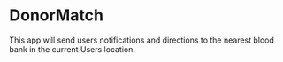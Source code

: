 # DonorMatch 
This app will send users notifications and directions to the nearest blood bank in the current Users location. 
